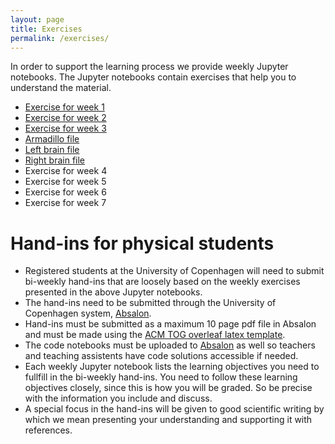 ```yaml
---
layout: page
title: Exercises
permalink: /exercises/
---
```


<p>
In order to support the learning process we provide weekly Jupyter notebooks. The Jupyter notebooks contain exercises that help you to understand the material. 
</p>
<ul>
    <li><a href="{{ '/assets/notebooks/week1.ipynb' | relative_url }}">Exercise for week  1</a></li>
    <li><a href="{{ '/assets/notebooks/week2.ipynb' | relative_url }}">Exercise  for week 2</a></li>
    <li><a href="{{ '/assets/notebooks/week3.ipynb' | relative_url }}">Exercise  for week 3</a></li>
    <li><a href="{{ '/assets/notebooks/armadillo.obj' | relative_url }}">Armadillo file</a></li>
    <li><a href="{{ '/assets/notebooks/left_brain.stl' | relative_url }}">Left brain file</a></li>
    <li><a href="{{ '/assets/notebooks/right_brain.stl' | relative_url }}">Right brain file</a></li>
    <li>Exercise  for week 4</li>
    <li>Exercise  for week 5</li>
    <li>Exercise  for week 6</li>
    <li>Exercise  for week 7</li>
</ul>


<h1>Hand-ins for physical students</h1>

<ul>
    <li>Registered students at the University of Copenhagen will need to submit bi-weekly hand-ins that are loosely based on the weekly exercises presented in the above Jupyter notebooks.</li>
    <li> The hand-ins need to be submitted through the University of Copenhagen system,  <a href="https://absalon.ku.dk/courses/72771">Absalon</a>.</li>
    <li> Hand-ins must be submitted as a maximum 10 page pdf file in Absalon and must be made using the <a href="https://www.overleaf.com/latex/templates/association-for-computing-machinery-acm-large-2-column-format-template/qwcgpbmkkvpq">ACM TOG overleaf latex template</a>.</li>
    <li> The code notebooks must be uploaded to <a href="https://absalon.ku.dk/courses/72771">Absalon</a> as well so teachers and teaching assistents have code solutions accessible if needed.</li>
    <li> Each weekly Jupyter notebook lists the learning objectives you need to fullfill in the bi-weekly hand-ins. You need to follow these learning objectives closely, since this is how you will be graded. So be precise with the information you include and discuss. </li>
    <li> A special focus in the hand-ins will be given to good scientific writing by which we mean presenting your understanding and supporting it with references.</li>
</ul>




